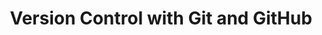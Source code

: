 ---
layout: workshop
category: workshop
title: "Version Control with Git and GitHub"
time: 10:00 AM - 1:00 PM PST
human_date: "October 14 and 16"
year: 2025
location: UC Santa Barbara Library
instructors:
helpers:
description: "This two-day workshop introduces git, a command line tool for managing revisions in coding projects, and GitHub, a web-based platform for sharing your work and collaborating with others. The workshop is oriented toward learners with little or no previous experience with either git or GitHub. It will cover steps for setting up a git project, making changes, navigating the revision history, sharing work on GitHub, and using GitHub pages to publish a website."
---